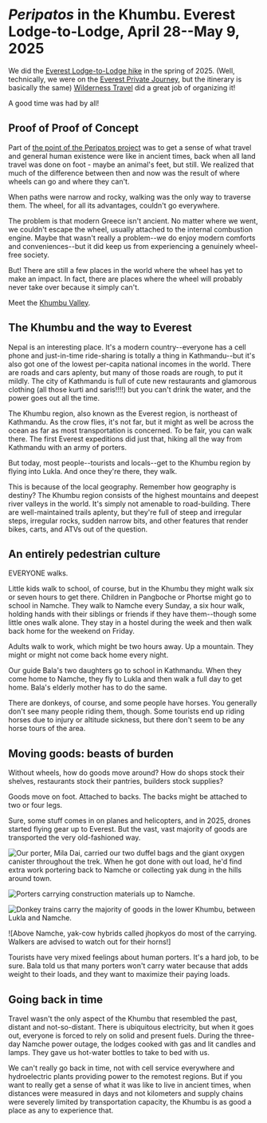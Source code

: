 # *Peripatos* in the Khumbu. Everest Lodge-to-Lodge, April 28--May 9, 2025

We did the [Everest Lodge-to-Lodge hike](https://www.wildernesstravel.com/trip/nepal-everest-lodge-hiking-tour/) in the spring of 2025. (Well, technically, we were on the [Everest Private Journey](https://www.wildernesstravel.com/trip/everest-private-journey/), but the itinerary is basically the same) [Wilderness Travel](https://www.wildernesstravel.com) did a great job of organizing it!

A good time was had by all!

## Proof of Proof of Concept

Part of [the point of the Peripatos project](https://eumaeus.substack.com/p/peripatos-2024-statement-of-purpose) was to get a sense of what travel and general human existence were like in ancient times, back when all land travel was done on foot - maybe an animal's feet, but still. We realized that much of the difference between then and now was the result of where wheels can go and where they can't.

When paths were narrow and rocky, walking was the only way to traverse them. The wheel, for all its advantages, couldn't go everywhere. 

The problem is that modern Greece isn't ancient. No matter where we went, we couldn't escape the wheel, usually attached to the internal combustion engine. Maybe that wasn't really a problem--we do enjoy modern comforts and conveniences--but it did keep us from experiencing a genuinely wheel-free society.

But! There are still a few places in the world where the wheel has yet to make an impact. In fact, there are places where the wheel will probably never take over because it simply can't. 

Meet the [Khumbu Valley](https://www.discoveryworldtrekking.com/blog/khumbu-region).

## The Khumbu and the way to Everest

Nepal is an interesting place. It's a modern country--everyone has a cell phone and just-in-time ride-sharing is totally a thing in Kathmandu--but it's also got one of the lowest per-capita national incomes in the world. There are roads and cars aplenty, but many of those roads are rough, to put it mildly. The city of Kathmandu is full of cute new restaurants and glamorous clothing (all those kurti and saris!!!!) but you can't drink the water, and the power goes out all the time.

The Khumbu region, also known as the Everest region, is northeast of Kathmandu. As the crow flies, it's not far, but it might as well be across the ocean as far as most transportation is concerned. To be fair, you can walk there. The first Everest expeditions did just that, hiking all the way from Kathmandu with an army of porters.

But today, most people--tourists and locals--get to the Khumbu region by flying into Lukla. And once they're there, they walk.

This is because of the local geography. Remember how geography is destiny? The Khumbu region consists of the highest mountains and deepest river valleys in the world. It's simply not amenable to road-building. There are well-maintained trails aplenty, but they're full of steep and irregular steps, irregular rocks, sudden narrow bits, and other features that render bikes, carts, and ATVs out of the question.

## An entirely pedestrian culture

EVERYONE walks. 

Little kids walk to school, of course, but in the Khumbu they might walk six or seven hours to get there. Children in Pangboche or Phortse might go to school in Namche. They walk to Namche every Sunday, a six hour walk, holding hands with their siblings or friends if they have them--though some little ones walk alone. They stay in a hostel during the week and then walk back home for the weekend on Friday.

Adults walk to work, which might be two hours away. Up a mountain. They might or might not come back home every night.

Our guide Bala's two daughters go to school in Kathmandu. When they come home to Namche, they fly to Lukla and then walk a full day to get home. Bala's elderly mother has to do the same. 

There are donkeys, of course, and some people have horses. You generally don't see many people riding them, though. Some tourists end up riding horses due to injury or altitude sickness, but there don't seem to be any horse tours of the area. 



## Moving goods: beasts of burden

Without wheels, how do goods move around? How do shops stock their shelves, restaurants stock their pantries, builders stock supplies? 

Goods move on foot. Attached to backs. The backs might be attached to two or four legs.

Sure, some stuff comes in on planes and helicopters, and in 2025, drones started flying gear up to Everest. But the vast, vast majority of goods are transported the very old-fashioned way.

![Our porter, Mila Dai, carried our two duffel bags and the giant oxygen canister throughout the trek. When he got done with out load, he'd find extra work portering back to Namche or collecting yak dung in the hills around town.](images/) 

![Porters carrying construction materials up to Namche.](images/)

![Donkey trains carry the majority of goods in the lower Khumbu, between Lukla and Namche.](images/)

![Above Namche, yak-cow hybrids called jhopkyos do most of the carrying. Walkers are advised to watch out for their horns!]

Tourists have very mixed feelings about human porters. It's a hard job, to be sure. Bala told us that many porters won't carry water because that adds weight to their loads, and they want to maximize their paying loads. 

## Going back in time

Travel wasn't the only aspect of the Khumbu that resembled the past, distant and not-so-distant. There is ubiquitous electricity, but when it goes out, everyone is forced to rely on solid and present fuels. During the three-day Namche power outage, the lodges cooked with gas and lit candles and lamps. They gave us hot-water bottles to take to bed with us.

We can't really go back in time, not with cell service everywhere and hydroelectric plants providing power to the remotest regions. But if you want to really get a sense of what it was like to live in ancient times, when distances were measured in days and not kilometers and supply chains were severely limited by transportation capacity, the Khumbu is as good a place as any to experience that. 